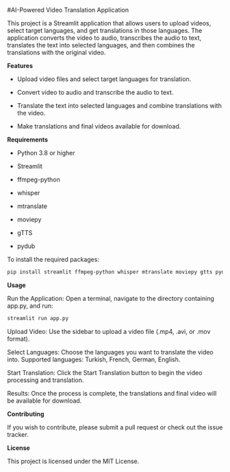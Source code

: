 #AI-Powered Video Translation Application

This project is a Streamlit application that allows users to upload videos, select target languages, and get translations in those languages. The application converts the video to audio, transcribes the audio to text, translates the text into selected languages, and then combines the translations with the original video.

**Features**

- Upload video files and select target languages for translation.

- Convert video to audio and transcribe the audio to text.

- Translate the text into selected languages and combine translations with the video.

- Make translations and final videos available for download.

**Requirements**

- Python 3.8 or higher

- Streamlit

- ffmpeg-python

- whisper

- mtranslate

- moviepy

- gTTS

- pydub

To install the required packages:
```bash
pip install streamlit ffmpeg-python whisper mtranslate moviepy gtts pydub
```

**Usage**

Run the Application: Open a terminal, navigate to the directory containing app.py, and run:
```bash
streamlit run app.py
```

Upload Video: Use the sidebar to upload a video file (.mp4, .avi, or .mov format).

Select Languages: Choose the languages you want to translate the video into. Supported languages: Turkish, French, German, English.

Start Translation: Click the Start Translation button to begin the video processing and translation.

Results: Once the process is complete, the translations and final video will be available for download.

**Contributing**

If you wish to contribute, please submit a pull request or check out the issue tracker.

**License**

This project is licensed under the MIT License.
